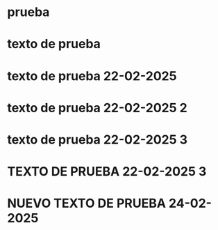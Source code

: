 # prueba
# texto de prueba
# texto de prueba 22-02-2025
# texto de prueba 22-02-2025 2
# texto de prueba 22-02-2025 3
# TEXTO DE PRUEBA 22-02-2025 3
# NUEVO TEXTO DE PRUEBA 24-02-2025